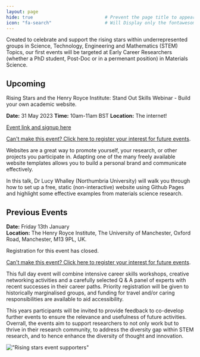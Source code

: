 ```yaml
---
layout: page
hide: true                           # Prevent the page title to appear in the navbar
icon: "fa-search"                    # Will Display only the fontawesome icon (here: fa-search) and not the title
---
```


Created to celebrate and support the rising stars within underrepresented groups in Science, Technology, Engineering and Mathematics (STEM) Topics, our first events will be targeted at Early Career Researchers (whether a  PhD student, Post-Doc or in a permenant position) in Materials Science.

## Upcoming

Rising Stars and the Henry Royce Institute: Stand Out Skills Webinar - Build your own academic website.

**Date:** 31 May 2023
**Time:** 10am-11am BST
**Location:** The internet!

[Event link and signup here](https://www.royce.ac.uk/events/stand-out-skills-webinar-build-your-own-academic-website/)

[Can't make this event? Click here to register your interest for future events](https://forms.office.com/r/vFve9CKBM4).

Websites are a great way to promote yourself, your research, or other projects you participate in. Adapting one of the many freely available website templates allows you to build a personal brand and communicate effectively.

In this talk, Dr Lucy Whalley (Northumbria University) will walk you through how to set up a free, static (non-interactive) website using Github Pages and highlight some effective examples from materials science research.

## Previous Events

**Date:** Friday 13th January        
**Location:** The Henry Royce Institute, The University of Manchester, Oxford Road, Manchester, M13 9PL, UK.

Registration for this event has closed. 

[Can't make this event? Click here to register your interest for future events](https://forms.office.com/r/vFve9CKBM4).

This full day event will combine intensive career skills workshops, creative networking activities and a carefully selected Q & A panel of experts with recent successes in their career paths. Priority registration will be given to historically marginalised groups, and funding for travel and/or caring responsibilities are available to aid accessibility. 

This years participants will be invited to provide feedback to co-develop further events to ensure the relevance and usefulness of future activities. Overrall, the events aim to support researchers to not only work but to thrive in their research community, to address the diversity gap within STEM research, and to hence enhance the diversity of thought and innovation. 

!["Rising stars event supporters"](./assets/img/RisingStarsFooter.png)



